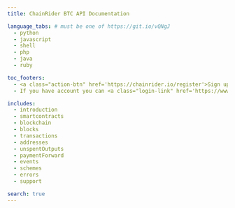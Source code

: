 ```yaml
---
title: ChainRider BTC API Documentation

language_tabs: # must be one of https://git.io/vQNgJ
  - python
  - javascript
  - shell
  - php
  - java
  - ruby

toc_footers:
  - <a class="action-btn" href='https://chainrider.io/register'>Sign up</a>
  - If you have account you can <a class="login-link" href='https://www.chainrider.io/login'>log in.</a>

includes:
  - introduction
  - smartcontracts
  - blockchain
  - blocks
  - transactions
  - addresses
  - unspentOutputs
  - paymentForward
  - events
  - schemes
  - errors
  - support

search: true
---
```

